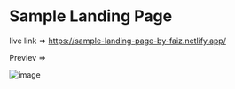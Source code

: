 # Sample Landing Page

live link => https://sample-landing-page-by-faiz.netlify.app/

Previev => 

![image](https://user-images.githubusercontent.com/77228339/126948051-fc75c92f-8c2d-4b70-a62d-a7a00e8888f5.png)
